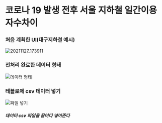 # 코로나 19 발생 전후 서울 지하철 일간이용자수차이
### 처음 계획한 UI(대구지하철 예시)
![20211127_173911](https://user-images.githubusercontent.com/95010590/143674536-39c769ce-9a6a-4d8d-be98-13820831f49b.jpg)

### 전처리 완료한 데이터 형태
![데이터 형태](https://user-images.githubusercontent.com/95010590/143674749-138966f1-8f88-45cb-884f-94f8edcc7b31.jpg)

### 테블로에 csv 데이터 넣기
![파일 넣기](https://user-images.githubusercontent.com/95010590/143674857-8d2d33a8-6eb9-40ea-8966-98cf2c24f52e.jpg)
##### 데이터 csv 파일을 끌어다 넣어준다





